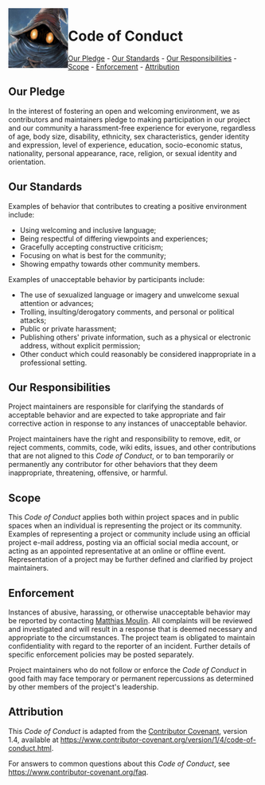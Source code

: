<img align="left" src="https://github.com/matt77hias/MAGE-Meta/blob/master/res/MAGE.png" width="120px"/>

# Code of Conduct

[Our Pledge](#SS-Our-Pledge) - [Our Standards](#SS-Our-Standards) - [Our Responsibilities](#SS-Our-Responsibilities) - [Scope](#SS-Scope) - [Enforcement](#SS-Enforcement) - [Attribution](#SS-Attribution)

## <a name="SS-Our-Pledge"></a>Our Pledge

In the interest of fostering an open and welcoming environment, we as contributors and maintainers pledge to making participation in our project and our community a harassment-free experience for everyone, regardless of age, body size, disability, ethnicity, sex characteristics, gender identity and expression, level of experience, education, socio-economic status, nationality, personal appearance, race, religion, or sexual identity and orientation.

## <a name="SS-Our-Standards"></a>Our Standards

Examples of behavior that contributes to creating a positive environment include:

* Using welcoming and inclusive language;
* Being respectful of differing viewpoints and experiences;
* Gracefully accepting constructive criticism;
* Focusing on what is best for the community;
* Showing empathy towards other community members.

Examples of unacceptable behavior by participants include:

* The use of sexualized language or imagery and unwelcome sexual attention or advances;
* Trolling, insulting/derogatory comments, and personal or political attacks;
* Public or private harassment;
* Publishing others' private information, such as a physical or electronic address, without explicit permission;
* Other conduct which could reasonably be considered inappropriate in a professional setting.

## <a name="SS-Our-Responsibilities"></a>Our Responsibilities

Project maintainers are responsible for clarifying the standards of acceptable behavior and are expected to take appropriate and fair corrective action in response to any instances of unacceptable behavior.

Project maintainers have the right and responsibility to remove, edit, or reject comments, commits, code, wiki edits, issues, and other contributions that are not aligned to this *Code of Conduct*, or to ban temporarily or permanently any contributor for other behaviors that they deem inappropriate, threatening, offensive, or harmful.

## <a name="SS-Scope"></a>Scope

This *Code of Conduct* applies both within project spaces and in public spaces when an individual is representing the project or its community. Examples of representing a project or community include using an official project e-mail address, posting via an official social media account, or acting as an appointed representative at an online or offline event. Representation of a project may be further defined and clarified by project maintainers.

## <a name="SS-Enforcement"></a>Enforcement

Instances of abusive, harassing, or otherwise unacceptable behavior may be reported by contacting [Matthias Moulin](https://matt77hias.github.io). All complaints will be reviewed and investigated and will result in a response that is deemed necessary and appropriate to the circumstances. The project team is obligated to maintain confidentiality with regard to the reporter of an incident. Further details of specific enforcement policies may be posted separately.

Project maintainers who do not follow or enforce the *Code of Conduct* in good faith may face temporary or permanent repercussions as determined by other members of the project's leadership.

## <a name="SS-Attribution"></a>Attribution

This *Code of Conduct* is adapted from the [Contributor Covenant](https://www.contributor-covenant.org), version 1.4, available at https://www.contributor-covenant.org/version/1/4/code-of-conduct.html.

For answers to common questions about this *Code of Conduct*, see https://www.contributor-covenant.org/faq.
